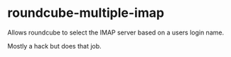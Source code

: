 # roundcube-multiple-imap

Allows roundcube to select the IMAP server based on a users login name.

Mostly a hack but does that job. 
